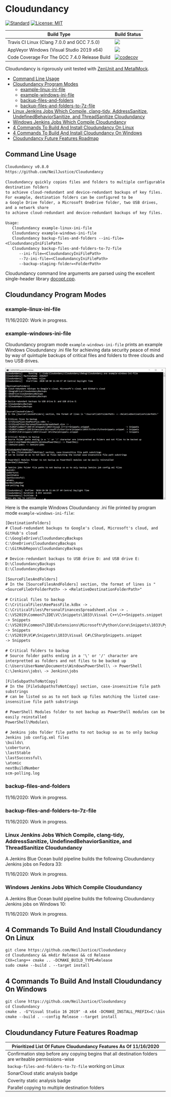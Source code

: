 # Cloudundancy

[![Standard](https://img.shields.io/badge/c%2B%2B-17-blue.svg)](https://en.wikipedia.org/wiki/C%2B%2B17) [![License: MIT](https://img.shields.io/badge/License-MIT-blue.svg)](https://opensource.org/licenses/MIT)

|Build Type|Build Status|
|----------|------------|
|Travis CI Linux (Clang 7.0.0 and GCC 7.5.0)|<a href="https://travis-ci.org/NeilJustice/Cloudundancy"><img src="https://travis-ci.org/NeilJustice/Cloudundancy.svg?branch=main"/></a>|
|AppVeyor Windows (Visual Studio 2019 x64)|<a href="https://ci.appveyor.com/project/NeilJustice/Cloudundancy"><img src="https://ci.appveyor.com/api/projects/status/ygwr3rb9spwhy4u0?svg=true"/></a>|
|Code Coverage For The GCC 7.4.0 Release Build|[![codecov](https://codecov.io/gh/NeilJustice/Cloudundancy/branch/main/graph/badge.svg?token=ruXbRPB1CQ)](https://codecov.io/gh/NeilJustice/Cloudundancy)|

Cloudundancy is rigorously unit tested with <a href="https://github.com/NeilJustice/ZenUnitAndMetalMock">ZenUnit and MetalMock</a>.

* [Command Line Usage](#command-line-usage)
* [Cloudundancy Program Modes](#cloudundancy-program-modes)
   * [example-linux-ini-file](#example-linux-ini-file)
   * [example-windows-ini-file](#example-windows-ini-file)
   * [backup-files-and-folders](#backup-files-and-folders)
   * [backup-files-and-folders-to-7z-file](#backup-files-and-folders-to-7z-file)
* [Linux Jenkins Jobs Which Compile, clang-tidy, AddressSanitize, UndefinedBehaviorSanitize, and ThreadSanitize Cloudundancy](#linux-jenkins-jobs-which-compile-clang-tidy-addresssanitize-undefinedbehaviorsanitize-and-threadsanitize-cloudundancy)
* [Windows Jenkins Jobs Which Compile Cloudundancy](#windows-jenkins-jobs-which-compile-cloudundancy)
* [4 Commands To Build And Install Cloudundancy On Linux](#4-commands-to-build-and-install-cloudundancy-on-linux)
* [4 Commands To Build And Install Cloudundancy On Windows](#4-commands-to-build-and-install-cloudundancy-on-windows)
* [Cloudundancy Future Features Roadmap](#cloudundancy-future-features-roadmap)

## Command Line Usage

```
Cloudundancy v0.8.0
https://github.com/NeilJustice/Cloudundancy

Cloudundancy quickly copies files and folders to multiple configurable destination folders
to achieve cloud-redundant and device-redundant backups of key files.
For example, destination folders can be configured to be
a Google Drive folder, a Microsoft OneDrive folder, two USB drives, and a network share
to achieve cloud-redundant and device-redundant backups of key files.

Usage:
   Cloudundancy example-linux-ini-file
   Cloudundancy example-windows-ini-file
   Cloudundancy backup-files-and-folders --ini-file=<CloudundancyIniFilePath>
   Cloudundancy backup-files-and-folders-to-7z-file
      --ini-file=<CloudundancyIniFilePath>
      --7z-ini-file=<CloudundancyIniFilePath>
      --backup-staging-folder=<FolderPath>
```

Cloudundancy command line arguments are parsed using the excellent single-header library [docopt.cpp](https://github.com/docopt/docopt.cpp).

## Cloudundancy Program Modes

### example-linux-ini-file

11/16/2020: Work in progress.

### example-windows-ini-file

Cloudundancy program mode `example-windows-ini-file` prints an example Windows Cloudundancy .ini file for achieving data security peace of mind by way of quintuple backups of critical files and folders to three clouds and two USB drives.

![Example Windows Cloudundancy .ini File](Screenshots/ExampleWindowsCloudundancyIniFile.png)

Here is the example Windows Cloudundancy .ini file printed by program mode `example-windows-ini-file`:

```
[DestinationFolders]
# Cloud-redundant backups to Google's cloud, Microsoft's cloud, and GitHub's cloud
C:\GoogleDrive\CloudundancyBackups
C:\OneDrive\CloudundancyBackups
C:\GitHubRepos\CloudundancyBackups

# Device-redundant backups to USB drive D: and USB drive E:
D:\CloudundancyBackups
E:\CloudundancyBackups

[SourceFilesAndFolders]
# In the [SourceFilesAndFolders] section, the format of lines is "<SourceFileOrFolderPath> -> <RelativeDestinationFolderPath>"

# Critical files to backup
C:\CriticalFiles\KeePassFile.kdbx -> .
C:\CriticalFiles\PersonalFinancesSpreadsheet.xlsx -> .
C:\VS2019\Common7\IDE\VC\Snippets\1033\Visual C++\C++Snippets.snippet                              -> Snippets
C:\VS2019\Common7\IDE\Extensions\Microsoft\Python\Core\Snippets\1033\Python\PythonSnippets.snippet -> Snippets
C:\VS2019\VC#\Snippets\1033\Visual C#\CSharpSnippets.snippet                                       -> Snippets

# Critical folders to backup
# Source folder paths ending in a '\' or '/' character are interpretted as folders and not files to be backed up
C:\Users\UserName\Documents\WindowsPowerShell\ -> PowerShell
C:\Jenkins\jobs\ -> Jenkins\jobs

[FileSubpathsToNotCopy]
# In the [FileSubpathsToNotCopy] section, case-insensitive file path substrings
# can be listed so as to not back up files matching the listed case-insensitive file path substrings

# PowerShell Modules folder to not backup as PowerShell modules can be easily reinstalled
PowerShell\Modules\

# Jenkins jobs folder file paths to not backup so as to only backup Jenkins job config.xml files
\builds\
\cobertura\
\lastStable
\lastSuccessful\
\atomic
nextBuildNumber
scm-polling.log
```

### backup-files-and-folders

11/16/2020: Work in progress.

### backup-files-and-folders-to-7z-file

11/16/2020: Work in progress.

### Linux Jenkins Jobs Which Compile, clang-tidy, AddressSanitize, UndefinedBehaviorSanitize, and ThreadSanitize Cloudundancy

A Jenkins Blue Ocean build pipeline builds the following Cloudundancy Jenkins jobs on Fedora 33:

11/16/2020: Work in progress.

### Windows Jenkins Jobs Which Compile Cloudundancy

A Jenkins Blue Ocean build pipeline builds the following Cloudundancy Jenkins jobs on Windows 10:

11/16/2020: Work in progress.

## 4 Commands To Build And Install Cloudundancy On Linux

```
git clone https://github.com/NeilJustice/Cloudundancy
cd Cloudundancy && mkdir Release && cd Release
CXX=clang++ cmake .. -DCMAKE_BUILD_TYPE=Release
sudo cmake --build . --target install
```

## 4 Commands To Build And Install Cloudundancy On Windows

```
git clone https://github.com/NeilJustice/Cloudundancy
cd Cloudundancy
cmake . -G"Visual Studio 16 2019" -A x64 -DCMAKE_INSTALL_PREFIX=C:\bin
cmake --build . --config Release --target install
```

## Cloudundancy Future Features Roadmap

|Prioritized List Of Future Cloudundancy Features As Of 11/16/2020|
|-----------------------------------------------------------------|
|Confirmation step before any copying begins that all destination folders are writeable permissions-wise|
|`backup-files-and-folders-to-7z-file` working on Linux|
|SonarCloud static analysis badge|
|Coverity static analysis badge|
|Parallel copying to multiple destination folders|

